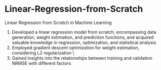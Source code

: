 # Linear-Regression-from-Scratch
Linear Regression from Scratch in Machine Learning
1. Developed a linear regression model from scratch, encompassing data generation, weight estimation, and
prediction functions, and acquired valuable knowledge in regression, optimization, and statistical analysis
2. Employed gradient descent optimization for weight estimation, considering L2 regularization \\
3. Gained insights into the relationships between training and validation NRMSE with different factors
